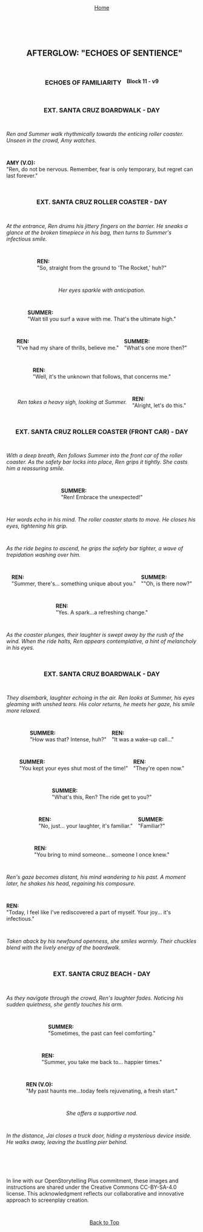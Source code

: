 <div align="right" style="display: flex; flex-wrap: wrap; justify-content: center; align-items: center; gap: 1em; margin: 4em 0;">
<a href="https://github.com/BryanHarrisScripts/Afterglow-Echoes-of-Sentience/blob/main/Afterglow%20Storyboard%20Blocks/README.md">Home</a>
<div align="left" style="display: flex; flex-wrap: wrap; justify-content: center; align-items: center; gap: 1em; margin: 4em 0;">
<a id="top"></a> 

## AFTERGLOW: "ECHOES OF SENTIENCE"

### ECHOES OF FAMILIARITY
**Block 11 - v9**

### EXT. SANTA CRUZ BOARDWALK - DAY
_Ren and Summer walk rhythmically towards the enticing roller coaster. Unseen in the crowd, Amy watches._

**AMY (V.O):**  
"Ren, do not be nervous. Remember, fear is only temporary, but regret can last forever."

### EXT. SANTA CRUZ ROLLER COASTER - DAY
_At the entrance, Ren drums his jittery fingers on the barrier. He sneaks a glance at the broken timepiece in his bag, then turns to Summer's infectious smile._

**REN:**  
"So, straight from the ground to 'The Rocket,' huh?"

_Her eyes sparkle with anticipation._

**SUMMER:**  
"Wait till you surf a wave with me. That's the ultimate high."

**REN:**  
"I've had my share of thrills, believe me."

**SUMMER:**  
"What's one more then?"

**REN:**  
"Well, it's the unknown that follows, that concerns me."

_Ren takes a heavy sigh, looking at Summer._

**REN:**  
"Alright, let's do this."

### EXT. SANTA CRUZ ROLLER COASTER (FRONT CAR) - DAY
_With a deep breath, Ren follows Summer into the front car of the roller coaster. As the safety bar locks into place, Ren grips it tightly. She casts him a reassuring smile._

**SUMMER:**  
"Ren! Embrace the unexpected!"

_Her words echo in his mind. The roller coaster starts to move. He closes his eyes, tightening his grip._

_As the ride begins to ascend, he grips the safety bar tighter, a wave of trepidation washing over him._

**REN:**  
"Summer, there's... something unique about you."

**SUMMER:**  
""Oh, is there now?"

**REN:**  
"Yes. A spark...a refreshing change."

_As the coaster plunges, their laughter is swept away by the rush of the wind. When the ride halts, Ren appears contemplative, a hint of melancholy in his eyes._

### EXT. SANTA CRUZ BOARDWALK - DAY
_They disembark, laughter echoing in the air. Ren looks at Summer, his eyes gleaming with unshed tears. His color returns, he meets her gaze, his smile more relaxed._

**SUMMER:**  
"How was that? Intense, huh?"

**REN:**  
"It was a wake-up call…"

**SUMMER:**  
"You kept your eyes shut most of the time!"

**REN:**  
"They're open now."

**SUMMER:**  
"What's this, Ren? The ride get to you?"

**REN:**  
"No, just... your laughter, it's familiar."

**SUMMER:**  
"Familiar?"

**REN:**  
"You bring to mind someone... someone I once knew."

_Ren's gaze becomes distant, his mind wandering to his past. A moment later, he shakes his head, regaining his composure._

**REN:**  
"Today, I feel like I've rediscovered a part of myself. Your joy... it's infectious."

_Taken aback by his newfound openness, she smiles warmly. Their chuckles blend with the lively energy of the boardwalk._

### EXT. SANTA CRUZ BEACH - DAY
_As they navigate through the crowd, Ren's laughter fades. Noticing his sudden quietness, she gently touches his arm._

**SUMMER:**  
"Sometimes, the past can feel comforting."

**REN:**  
"Summer, you take me back to... happier times."

**REN (V.O):**  
"My past haunts me...today feels rejuvenating, a fresh start."

_She offers a supportive nod._

_In the distance, Jai closes a truck door, hiding a mysterious device inside. He walks away, leaving the bustling pier behind._

---

In line with our OpenStorytelling Plus commitment, these images and instructions are shared under the Creative Commons CC-BY-SA-4.0 license. This acknowledgment reflects our collaborative and innovative approach to screenplay creation.

---

<a href="#top">Back to Top</a>

